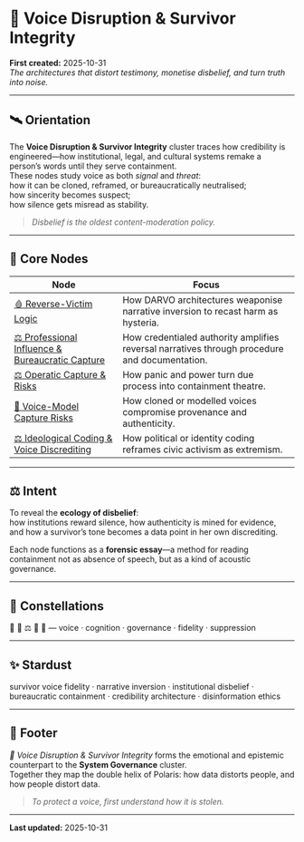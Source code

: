 # 👅 Voice Disruption & Survivor Integrity  
**First created:** 2025-10-31  
*The architectures that distort testimony, monetise disbelief, and turn truth into noise.*

---

## 🛰️ Orientation  

The **Voice Disruption & Survivor Integrity** cluster traces how credibility is engineered—how institutional, legal, and cultural systems remake a person’s words until they serve containment.  
These nodes study voice as both *signal* and *threat*:  
how it can be cloned, reframed, or bureaucratically neutralised;  
how sincerity becomes suspect;  
how silence gets misread as stability.

> *Disbelief is the oldest content-moderation policy.*

---

## 🧩 Core Nodes  

| **Node** | **Focus** |
|-----------|-----------|
| [🩸 Reverse-Victim Logic](🩸_reverse_victim_logic.md) | How DARVO architectures weaponise narrative inversion to recast harm as hysteria. |
| [⚖️ Professional Influence & Bureaucratic Capture](⚖️_professional_influence_and_bureaucratic_capture.md) | How credentialed authority amplifies reversal narratives through procedure and documentation. |
| [⚖️ Operatic Capture & Risks](⚖️_operatic_capture_and_risks.md) | How panic and power turn due process into containment theatre. |
| [🧬 Voice-Model Capture Risks](../../🎙️_cloneproof_protocol/🧬_voice_model_capture_risks.md) | How cloned or modelled voices compromise provenance and authenticity. |
| [⚖️ Ideological Coding & Voice Discrediting](../../../Big_Picture_Protocols/⚖️_ideological_coding_and_voice_discrediting.md) | How political or identity coding reframes civic activism as extremism. |

---

## ⚖️ Intent  

To reveal the **ecology of disbelief**:  
how institutions reward silence, how authenticity is mined for evidence,  
and how a survivor’s tone becomes a data point in her own discrediting.  

Each node functions as a **forensic essay**—a method for reading containment not as absence of speech, but as a kind of acoustic governance.

---

## 🌌 Constellations  

👅 🧠 ⚖️ 🧿 🔮 — voice · cognition · governance · fidelity · suppression  

---

## ✨ Stardust  

survivor voice fidelity · narrative inversion · institutional disbelief · bureaucratic containment · credibility architecture · disinformation ethics  

---

## 🏮 Footer  

*👅 Voice Disruption & Survivor Integrity* forms the emotional and epistemic counterpart to the **System Governance** cluster.  
Together they map the double helix of Polaris: how data distorts people, and how people distort data.  

> *To protect a voice, first understand how it is stolen.*

---

**Last updated:** 2025-10-31  
